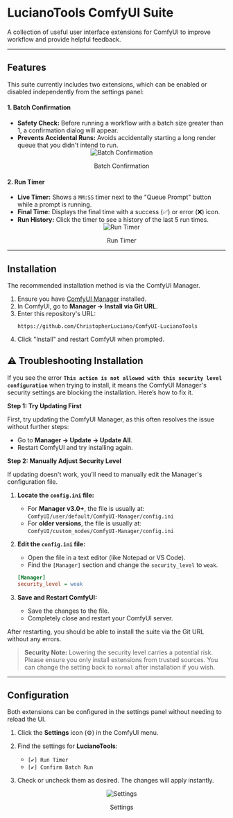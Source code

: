 # LucianoTools ComfyUI Suite

A collection of useful user interface extensions for ComfyUI to improve workflow and provide helpful feedback.

---

## Features

This suite currently includes two extensions, which can be enabled or disabled independently from the settings panel:

#### 1. Batch Confirmation
- **Safety Check:** Before running a workflow with a batch size greater than 1, a confirmation dialog will appear.
- **Prevents Accidental Runs:** Avoids accidentally starting a long render queue that you didn't intend to run.
    <div align="center">
        <img src="https://private-user-images.githubusercontent.com/100163778/501843590-3f58317b-901b-4ed2-85c5-7c55bc61da0c.png?jwt=eyJ0eXAiOiJKV1QiLCJhbGciOiJIUzI1NiJ9.eyJpc3MiOiJnaXRodWIuY29tIiwiYXVkIjoicmF3LmdpdGh1YnVzZXJjb250ZW50LmNvbSIsImtleSI6ImtleTUiLCJleHAiOjE3NjA1OTM2ODQsIm5iZiI6MTc2MDU5MzM4NCwicGF0aCI6Ii8xMDAxNjM3NzgvNTAxODQzNTkwLTNmNTgzMTdiLTkwMWItNGVkMi04NWM1LTdjNTViYzYxZGEwYy5wbmc_WC1BbXotQWxnb3JpdGhtPUFXUzQtSE1BQy1TSEEyNTYmWC1BbXotQ3JlZGVudGlhbD1BS0lBVkNPRFlMU0E1M1BRSzRaQSUyRjIwMjUxMDE2JTJGdXMtZWFzdC0xJTJGczMlMkZhd3M0X3JlcXVlc3QmWC1BbXotRGF0ZT0yMDI1MTAxNlQwNTQzMDRaJlgtQW16LUV4cGlyZXM9MzAwJlgtQW16LVNpZ25hdHVyZT0xM2I0OTA3NjAzZjczNzY5NjY0ZjI3ZjczYTdjYjBjYWIwMDg5MjNlNGUxZGE5MjUxMjM3NDQxMzNmYjljYzIzJlgtQW16LVNpZ25lZEhlYWRlcnM9aG9zdCJ9.s43lCltbg0Yheigohb_bojIOPVz1_AffTF-3uN95jhg" alt="Batch Confirmation" >
        <p>Batch Confirmation</p>
    </div>

#### 2. Run Timer
- **Live Timer:** Shows a `MM:SS` timer next to the "Queue Prompt" button while a prompt is running.
- **Final Time:** Displays the final time with a success (✅) or error (❌) icon.
- **Run History:** Click the timer to see a history of the last 5 run times.
    <div align="center">
        <img src="https://private-user-images.githubusercontent.com/100163778/501843627-f7838c63-224a-4c6d-8cdf-efcba0954133.png?jwt=eyJ0eXAiOiJKV1QiLCJhbGciOiJIUzI1NiJ9.eyJpc3MiOiJnaXRodWIuY29tIiwiYXVkIjoicmF3LmdpdGh1YnVzZXJjb250ZW50LmNvbSIsImtleSI6ImtleTUiLCJleHAiOjE3NjA1OTM2ODQsIm5iZiI6MTc2MDU5MzM4NCwicGF0aCI6Ii8xMDAxNjM3NzgvNTAxODQzNjI3LWY3ODM4YzYzLTIyNGEtNGM2ZC04Y2RmLWVmY2JhMDk1NDEzMy5wbmc_WC1BbXotQWxnb3JpdGhtPUFXUzQtSE1BQy1TSEEyNTYmWC1BbXotQ3JlZGVudGlhbD1BS0lBVkNPRFlMU0E1M1BRSzRaQSUyRjIwMjUxMDE2JTJGdXMtZWFzdC0xJTJGczMlMkZhd3M0X3JlcXVlc3QmWC1BbXotRGF0ZT0yMDI1MTAxNlQwNTQzMDRaJlgtQW16LUV4cGlyZXM9MzAwJlgtQW16LVNpZ25hdHVyZT0yNDk2ZjZjN2Q4NWFhM2ZkY2I0MjE1ZjlhNjg3M2FmY2VlOGQ3ZWVhMmUyNTJkZmUzYzViYTcxNGZiZDU2NzBkJlgtQW16LVNpZ25lZEhlYWRlcnM9aG9zdCJ9.MzEd9MuozABxnWdIOL8y-TBFYBABSMxuAUp7oJAjGyI" alt="Run Timer" >
        <p>Run Timer</p>
    </div>

---

## Installation

The recommended installation method is via the ComfyUI Manager.

1.  Ensure you have [ComfyUI Manager](https://github.com/ltdrdata/ComfyUI-Manager) installed.
2.  In ComfyUI, go to **Manager -> Install via Git URL**.
3.  Enter this repository's URL:
    ```
    https://github.com/ChristopherLuciano/ComfyUI-LucianoTools
    ```
4.  Click "Install" and restart ComfyUI when prompted.

## ⚠️ Troubleshooting Installation

If you see the error **`This action is not allowed with this security level configuration`** when trying to install, it means the ComfyUI Manager's security settings are blocking the installation. Here’s how to fix it.

**Step 1: Try Updating First**

First, try updating the ComfyUI Manager, as this often resolves the issue without further steps:
- Go to **Manager -> Update -> Update All**.
- Restart ComfyUI and try installing again.

**Step 2: Manually Adjust Security Level**

If updating doesn't work, you'll need to manually edit the Manager's configuration file.

1.  **Locate the `config.ini` file:**
    *   For **Manager v3.0+**, the file is usually at: `ComfyUI/user/default/ComfyUI-Manager/config.ini`
    *   For **older versions**, the file is usually at: `ComfyUI/custom_nodes/ComfyUI-Manager/config.ini`

2.  **Edit the `config.ini` file:**
    *   Open the file in a text editor (like Notepad or VS Code).
    *   Find the `[Manager]` section and change the `security_level` to `weak`.

    ```ini
    [Manager]
    security_level = weak
    ```

3.  **Save and Restart ComfyUI:**
    *   Save the changes to the file.
    *   Completely close and restart your ComfyUI server.

After restarting, you should be able to install the suite via the Git URL without any errors.

> **Security Note:** Lowering the security level carries a potential risk. Please ensure you only install extensions from trusted sources. You can change the setting back to `normal` after installation if you wish.

---

## Configuration

Both extensions can be configured in the settings panel without needing to reload the UI.

1.  Click the **Settings** icon (⚙️) in the ComfyUI menu.
2.  Find the settings for **LucianoTools**:
    - `[✔] Run Timer`
    - `[✔] Confirm Batch Run`
3.  Check or uncheck them as desired. The changes will apply instantly.

    <div align="center">
        <img src="https://private-user-images.githubusercontent.com/100163778/501846772-d3df5b5a-43bc-4176-a6f1-4e09ec959a35.png?jwt=eyJ0eXAiOiJKV1QiLCJhbGciOiJIUzI1NiJ9.eyJpc3MiOiJnaXRodWIuY29tIiwiYXVkIjoicmF3LmdpdGh1YnVzZXJjb250ZW50LmNvbSIsImtleSI6ImtleTUiLCJleHAiOjE3NjA1OTQzNDYsIm5iZiI6MTc2MDU5NDA0NiwicGF0aCI6Ii8xMDAxNjM3NzgvNTAxODQ2NzcyLWQzZGY1YjVhLTQzYmMtNDE3Ni1hNmYxLTRlMDllYzk1OWEzNS5wbmc_WC1BbXotQWxnb3JpdGhtPUFXUzQtSE1BQy1TSEEyNTYmWC1BbXotQ3JlZGVudGlhbD1BS0lBVkNPRFlMU0E1M1BRSzRaQSUyRjIwMjUxMDE2JTJGdXMtZWFzdC0xJTJGczMlMkZhd3M0X3JlcXVlc3QmWC1BbXotRGF0ZT0yMDI1MTAxNlQwNTU0MDZaJlgtQW16LUV4cGlyZXM9MzAwJlgtQW16LVNpZ25hdHVyZT03ZDU0YTA5NGRmODhkYTNlNjlmNDU4YjNmNjhiNzIzNDhhYzI2ODFmNDY0ODk4YmU2OWYxMDViM2FkZThhM2VkJlgtQW16LVNpZ25lZEhlYWRlcnM9aG9zdCJ9.tAmpEouduompd5yro6w7-X9Sz3akgZXvEt7ryBJd8-k" alt="Settings" >
        <p>Settings</p>
    </div>

